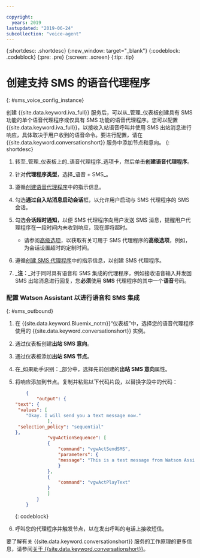 ```yaml
---

copyright:
  years: 2019
lastupdated: "2019-06-24"
subcollection: "voice-agent"
---
```


{:shortdesc: .shortdesc}
{:new_window: target="_blank"}
{:codeblock: .codeblock}
{:pre: .pre}
{:screen: .screen}
{:tip: .tip}

# 创建支持 SMS 的语音代理程序
{: #sms_voice_config_instance}

创建 {{site.data.keyword.iva_full}} 服务后，可以从_管理_仪表板创建具有 SMS 功能的单个语音代理程序或仅具有 SMS 功能的语音代理程序。您可以配置 {{site.data.keyword.iva_full}}，以接收入站语音呼叫并使用 SMS 出站消息进行响应，具体取决于用户收到的语音命令。要进行配置，请在 {{site.data.keyword.conversationshort}} 服务中添加节点和意向。
{: shortdesc}


1. 转至_管理_仪表板上的_语音代理程序_选项卡，然后单击**创建语音代理程序**。

1. 针对**代理程序类型**，选择_语音 + SMS_。

1. 遵循[创建语音代理程序](/docs/services/voice-agent?topic=voice-agent-config_instance)中的指示信息。

1. 勾选**通过自入站消息启动会话**框，以允许用户启动与 SMS 代理程序的 SMS 会话。

1. 勾选**会话超时通知**，以便 SMS 代理程序向用户发送 SMS 消息，提醒用户代理程序在一段时间内未收到响应，现在即将超时。 

   - 请参阅[高级选项](/docs/services/voice-agent?topic=voice-agent-sms_config_instance#sms_advanced)，以获取有关可用于 SMS 代理程序的**高级选项**，例如，为会话设置超时的定制时间。

1. 遵循[创建 SMS 代理程序](/docs/services/voice-agent?topic=voice-agent-sms_config_instance)中的指示信息，以创建 SMS 代理程序。

1. _**注：**_对于同时具有语音和 SMS 集成的代理程序，例如接收语音输入并发回 SMS 出站消息进行回复，您**必须**使用 **SMS** 代理程序的其中一个**语音**号码。

### 配置 Watson Assistant 以进行语音和 SMS 集成
{: #sms_outbound}

1. 在 {{site.data.keyword.Bluemix_notm}}“仪表板”中，选择您的语音代理程序使用的 {{site.data.keyword.conversationshort}} 实例。

1. 通过仪表板创建**出站 SMS 意向**。

1. 通过仪表板添加**出站 SMS 节点**。

1. 在_如果助手识别：_部分中，选择先前创建的**出站 SMS 意向**属性。

1. 将响应添加到节点。复制并粘贴以下代码片段，以替换字段中的代码：

    ```json
        {
            "output": {
   "text": {
     "values": [
        "Okay. I will send you a text message now."
                ],
     "selection_policy": "sequential"
   },
                "vgwActionSequence": [
                {
                    "command": "vgwActSendSMS",
                    "parameters": {
                    "message": "This is a test message from Watson Assistant"
                    }
                },
                {
                    "command": "vgwActPlayText"
                }
                ]
            }
        }
    ```
    {: codeblock}


1. 呼叫您的代理程序并触发节点，以在发出呼叫的电话上接收短信。 

要了解有关 {{site.data.keyword.conversationshort}} 服务的工作原理的更多信息，请参阅[关于 {{site.data.keyword.conversationshort}}](/docs/services/assistant?topic=assistant-index#indext)。
